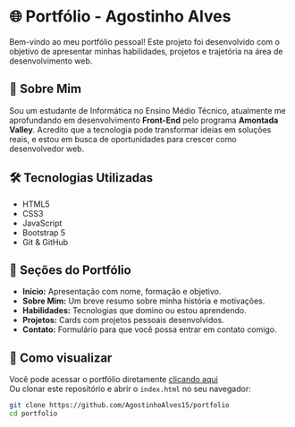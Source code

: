 # 🌐 Portfólio - Agostinho Alves

Bem-vindo ao meu portfólio pessoal! Este projeto foi desenvolvido com o objetivo de apresentar minhas habilidades, projetos e trajetória na área de desenvolvimento web.

## 🧠 Sobre Mim

Sou um estudante de Informática no Ensino Médio Técnico, atualmente me aprofundando em desenvolvimento **Front-End** pelo programa **Amontada Valley**. Acredito que a tecnologia pode transformar ideias em soluções reais, e estou em busca de oportunidades para crescer como desenvolvedor web.

## 🛠️ Tecnologias Utilizadas

- HTML5
- CSS3
- JavaScript
- Bootstrap 5
- Git & GitHub

## 💼 Seções do Portfólio

- **Início:** Apresentação com nome, formação e objetivo.
- **Sobre Mim:** Um breve resumo sobre minha história e motivações.
- **Habilidades:** Tecnologias que domino ou estou aprendendo.
- **Projetos:** Cards com projetos pessoais desenvolvidos.
- **Contato:** Formulário para que você possa entrar em contato comigo.

## 🚀 Como visualizar

Você pode acessar o portfólio diretamente [clicando aqui](https://seu-link-aqui.com)  
Ou clonar este repositório e abrir o `index.html` no seu navegador:

```bash
git clone https://github.com/AgostinhoAlves15/portfolio
cd portfolio
